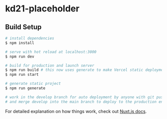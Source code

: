 # kd21-placeholder

## Build Setup

```bash
# install dependencies
$ npm install

# serve with hot reload at localhost:3000
$ npm run dev

# build for production and launch server
$ npm run build # this now uses generate to make Vercel static deployment happy
$ npm run start

# generate static project
$ npm run generate

# work in the develop branch for auto deployment by anyone with git push rights.
# and merge develop into the main branch to deploy to the production environment.
```

For detailed explanation on how things work, check out [Nuxt.js docs](https://nuxtjs.org).
